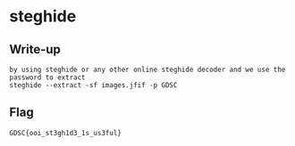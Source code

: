 # steghide

## Write-up

    by using steghide or any other online steghide decoder and we use the password to extract  
    steghide --extract -sf images.jfif -p GDSC  

## Flag

`GDSC{ooi_st3gh1d3_1s_us3ful}`